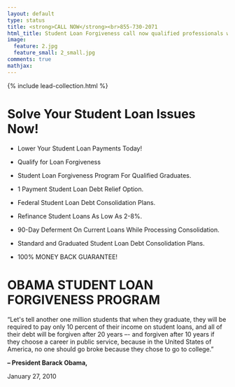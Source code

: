 ```yaml
---
layout: default
type: status
title: <strong>CALL NOW</strong><br>855-730-2071
html_title: Student Loan Forgiveness call now qualified professionals waiting to help.
image:
  feature: 2.jpg
  feature_small: 2_small.jpg
comments: true
mathjax:
---
```


{% include lead-collection.html %}

# Solve Your Student Loan Issues Now!

* Lower Your Student Loan Payments Today!

* Qualify for Loan Forgiveness

* Student Loan Forgiveness Program For Qualified Graduates.

* 1 Payment Student Loan Debt Relief Option.

* Federal Student Loan Debt Consolidation Plans.

* Refinance Student Loans As Low As 2-8%.

* 90-Day Deferment On Current Loans While Processing Consolidation.

* Standard and Graduated Student Loan Debt Consolidation Plans.

* 100% MONEY BACK GUARANTEE!

# OBAMA STUDENT LOAN FORGIVENESS PROGRAM

“Let's tell another one million students that when they graduate, they will be required to pay only 10 percent of their income on student loans, and all of their debt will be forgiven after 20 years –- and forgiven after 10 years if they choose a career in public service, because in the United States of America, no one should go broke because they chose to go to college.”

**– President Barack Obama,**

January 27, 2010